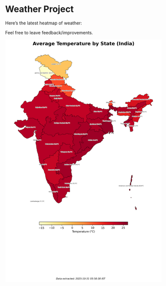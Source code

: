 # Weather Project

Here’s the latest heatmap of weather:

Feel free to leave feedback/improvements.

![India Heatmap](docs/assets/india_heatmap.png?v=0400D1)
